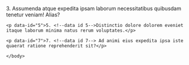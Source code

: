 <!doctype html>
<html lang="en">
  <head>
    <meta charset="utf-8">
    <title>Homepage</title>
  </head>
  <body>
    <p data-id="3">3.  <!--data id 3-->Assumenda atque expedita ipsam laborum necessitatibus quibusdam tenetur veniam! Alias? </p>

    <p data-id="5">5. <!--data id 5-->Distinctio dolore dolorem eveniet itaque laborum minima natus rerum voluptates.</p>
    
    <p data-id="7">7. <!--data id 7--> Ad animi eius expedita ipsa iste quaerat ratione reprehenderit sit?</p>
  
    </body>
</html>
